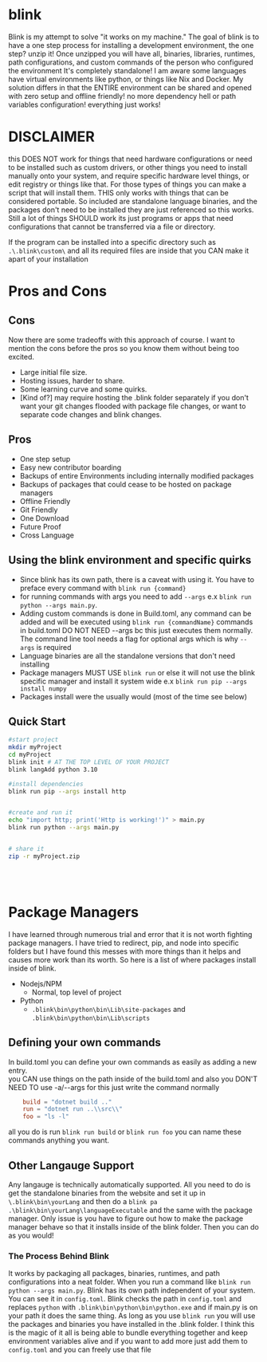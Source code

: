 # blink



Blink is my attempt to solve "it works on my machine." The goal of blink is to have a one step process for installing a development environment, the one step? unzip it! Once unzipped you will have all, binaries, libraries, runtimes, path configurations, and custom commands of the person who configured the environment It's completely standalone! I am aware some languages have virtual environments like python, or things like Nix and Docker. My solution differs in that the ENTIRE environment can be shared and opened with zero setup and offline friendly! no more dependency hell or path variables configuration! everything just works!


# DISCLAIMER
this DOES NOT work for things that need hardware configurations or need to be installed such as custom drivers, or other things you need to install manually onto your system, and require specific hardware level things, or edit registry or things like that. For those types of things you can make a script that will install them. THIS only works with things that can be considered portable. So included are standalone language binaries, and the packages don't need to be installed  they are just referenced so this works. Still a lot of things SHOULD work its just programs or apps that need configurations that cannot be transferred via a file or directory.





If the program can be installed into a specific directory such as `.\.blink\custom\` and all its required files are inside that you CAN make it apart of your installation


# Pros and Cons
## Cons
Now there are some tradeoffs with this approach of course. I want to mention the cons before the pros so you know them without being too excited.
- Large initial file size.
- Hosting issues, harder to share.
- Some learning curve and some quirks.
- [Kind of?] may require hosting the .blink folder separately if you don't want your git changes flooded with package file changes, or want to separate code changes and blink changes.

## Pros
- One step setup
- Easy new contributor boarding
- Backups of entire Environments including internally modified packages
- Backups of packages that could cease to be hosted on package managers
- Offline Friendly
- Git Friendly
- One Download
- Future Proof
- Cross Language


## Using the blink environment and specific quirks
- Since blink has its own path, there is a caveat with using it. You have to preface every command with `blink run {command}`
- for running commands with args you need to add `--args` e.x `blink run python --args main.py`.
- Adding custom commands is done in Build.toml, any command can be added and will be executed using `blink run {commandName}` commands in build.toml DO NOT NEED --args bc this just executes them normally. The command line tool needs a flag for optional args which is why `--args` is required
- Language binaries are all the standalone versions that don't need installing
- Package managers MUST USE `blink run` or else it will not use the blink specific manager and install it system wide e.x `blink run pip --args install numpy`
- Packages install were the usually would (most of the time see below)

## Quick Start
```bash
#start project
mkdir myProject
cd myProject
blink init # AT THE TOP LEVEL OF YOUR PROJECT
blink langAdd python 3.10

#install dependencies
blink run pip --args install http


#create and run it
echo "import http; print('Http is working!')" > main.py
blink run python --args main.py


# share it
zip -r myProject.zip
```

<br>
<br>

# Package Managers
I have learned through numerous trial and error that it is not worth fighting package managers. I have tried to redirect, pip, and node into specific folders but I have found this messes with more things than it helps and causes more work than its worth. So here is a list of where packages install inside of blink.

- Nodejs/NPM
  - Normal, top level of project
- Python
    - `.blink\bin\python\bin\Lib\site-packages` and `.blink\bin\python\bin\Lib\scripts`



## Defining your own commands
In build.toml you can define your own commands as easily as adding a new entry.
<br>
you CAN use things on the path inside of the build.toml and also you DON'T NEED TO use -a/--args for this just write the command normally
<br>
```toml
    build = "dotnet build .."
    run = "dotnet run ..\\src\\"
    foo = "ls -l"
```
all you do is run `blink run build` or `blink run foo` you can name these commands anything you want.


## Other Langauge Support
Any langauge is technically automatically supported. All you need to do is get the standalone binaries from the website and set it up in `\.blink\bin\yourLang` and then do a `blink pa .\blink\bin\yourLang\languageExecutable` and the same with the package manager. Only issue is you have to figure out how to make the package manager behave so that it installs inside of the blink folder. Then you can do as you would!



### The Process Behind Blink
It works by packaging all packages, binaries, runtimes, and path configurations into a neat folder. When you run a command like `blink run python --args main.py`. Blink has its own path independent of your system. You can see it in `config.toml`. Blink checks the path in `config.toml` and replaces `python` with `.blink\bin\python\bin\python.exe` and if main.py is on your path it does the same thing. As long as you use `blink run` you will use the packages and binaries you have installed in the .blink folder. I think this is the magic of it all is being able to bundle everything together and keep environment variables alive and if you want to add more just add them to `config.toml` and you can freely use that file
